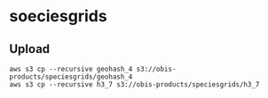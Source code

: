 # soeciesgrids
## Upload

```
aws s3 cp --recursive geohash_4 s3://obis-products/speciesgrids/geohash_4
aws s3 cp --recursive h3_7 s3://obis-products/speciesgrids/h3_7
```